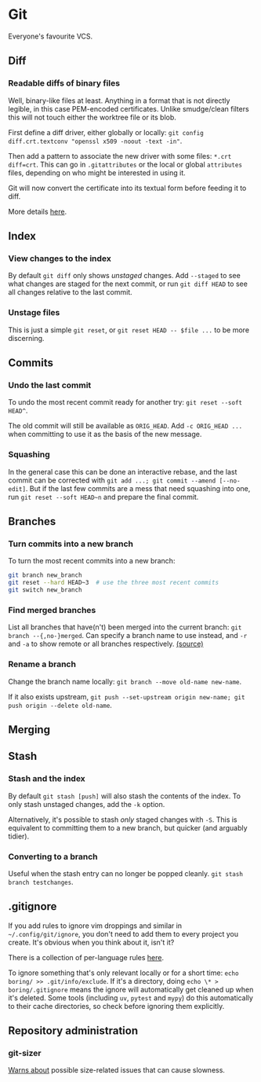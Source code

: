 # Git

Everyone's favourite VCS.

## Diff

### Readable diffs of binary files

Well, binary-like files at least.
Anything in a format that is not directly legible, in this case PEM-encoded certificates.
Unlike smudge/clean filters this will not touch either the worktree file or its blob.

First define a diff driver, either globally or locally: `git config diff.crt.textconv "openssl x509 -noout -text -in"`.

Then add a pattern to associate the new driver with some files: `*.crt diff=crt`.
This can go in `.gitattributes` or the local or global `attributes` files, depending on who might be interested in using it.

Git will now convert the certificate into its textual form before feeding it to diff.

More details [here](https://www.kernel.org/pub/software/scm/git/docs/gitattributes.html#_performing_text_diffs_of_binary_files).

## Index

### View changes to the index

By default `git diff` only shows *unstaged* changes.
Add `--staged` to see what changes are staged for the next commit, or run `git diff HEAD` to see all changes relative to the last commit.

### Unstage files

This is just a simple `git reset`, or `git reset HEAD -- $file ...` to be more discerning.

## Commits

### Undo the last commit

To undo the most recent commit ready for another try: `git reset --soft HEAD^`.

The old commit will still be available as `ORIG_HEAD`.
Add `-c ORIG_HEAD ...` when committing to use it as the basis of the new message.

### Squashing

In the general case this can be done an interactive rebase, and the last commit can be corrected with `git add ...; git commit --amend [--no-edit]`.
But if the last few commits are a mess that need squashing into one, run `git reset --soft HEAD~n` and prepare the final commit.

## Branches

### Turn commits into a new branch

To turn the most recent commits into a new branch:

```sh
git branch new_branch
git reset --hard HEAD~3  # use the three most recent commits
git switch new_branch
```

### Find merged branches

List all branches that have(n't) been merged into the current branch: `git branch --{,no-}merged`.
Can specify a branch name to use instead, and `-r` and `-a` to show remote or all branches respectively.
[(source)](https://stackoverflow.com/questions/226976/how-can-i-know-if-a-branch-has-been-already-merged-into-master)

### Rename a branch

Change the branch name locally: `git branch --move old-name new-name`.

If it also exists upstream, `git push --set-upstream origin new-name; git push origin --delete old-name`.

## Merging

## Stash

### Stash and the index

By default `git stash [push]` will also stash the contents of the index.
To only stash unstaged changes, add the `-k` option.

Alternatively, it's possible to stash *only* staged changes with `-S`.
This is equivalent to committing them to a new branch, but quicker (and arguably tidier).

### Converting to a branch

Useful when the stash entry can no longer be popped cleanly. `git stash branch testchanges`.

## .gitignore

If you add rules to ignore vim droppings and similar in `~/.config/git/ignore`, you don't need to add them to every project you create.
It's obvious when you think about it, isn't it?

There is a collection of per-language rules [here](https://github.com/github/gitignore).

To ignore something that's only relevant locally or for a short time: `echo boring/ >> .git/info/exclude`.
If it's a directory, doing `echo \* > boring/.gitignore` means the ignore will automatically get cleaned up when it's deleted.
Some tools (including `uv`, `pytest` and `mypy`) do this automatically to their cache directories, so check before ignoring them explicitly.

## Repository administration

### git-sizer

[Warns about](https://github.com/github/git-sizer) possible size-related issues that can cause slowness.
